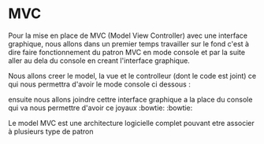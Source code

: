 # MVC
Pour la mise en place de MVC (Model View Controller) avec une interface graphique, nous allons dans un premier temps travailler sur le fond c'est à dire faire fonctionnement du patron MVC en mode console et par la suite aller au dela du console en creant l'interface graphique.

Nous allons creer le model, la vue et le controlleur (dont le code est joint) ce qui nous permettra d'avoir le mode console ci dessous :



ensuite nous allons joindre cettre interface graphique a la place du console qui va nous permettre d'avoir ce joyaux :bowtie: :bowtie:



Le model MVC est une architecture logicielle complet pouvant etre associer à plusieurs type de patron
